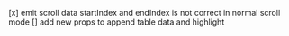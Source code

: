 [x] emit scroll data startIndex and endIndex is not correct in normal scroll mode
[] add new props to append table data and highlight 